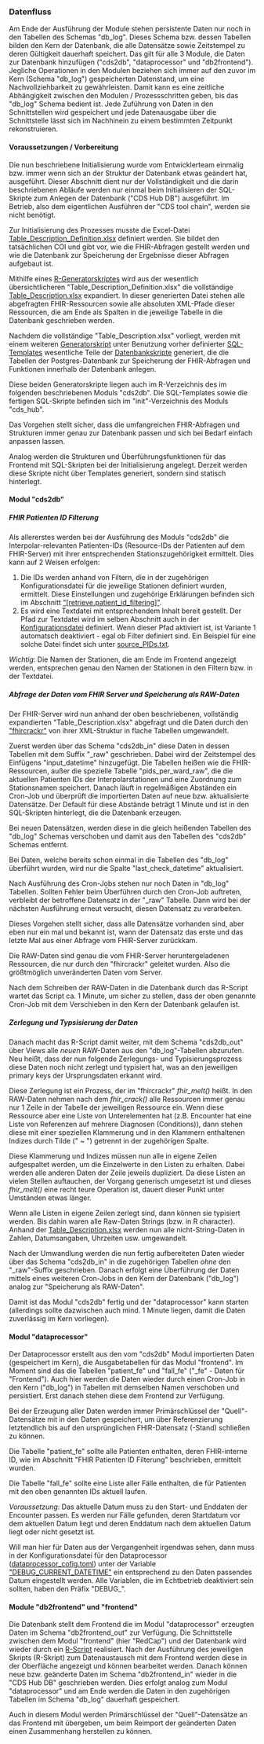 ### Datenfluss

Am Ende der Ausführung der Module stehen persistente Daten nur noch in den Tabellen des Schemas "db_log". Dieses Schema bzw. dessen Tabellen bilden den Kern der Datenbank, die alle Datensätze sowie Zeitstempel zu deren Gültigkeit dauerhaft speichert. Das gilt für alle 3 Module, die Daten zur Datenbank hinzufügen ("cds2db", "dataprocessor" und "db2frontend"). Jegliche Operationen in den Modulen beziehen sich immer auf den zuvor im Kern (Schema "db_log") gespeicherten Datenstand, um eine Nachvollziehbarkeit zu gewährleisten. Damit kann es eine zeitliche Abhängigkeit zwischen den Modulen / Prozessschritten geben, bis das "db_log" Schema bedient ist.
Jede Zuführung von Daten in den Schnittstellen wird gespeichert und jede Datenausgabe über die Schnittstelle lässt sich im Nachhinein zu einem bestimmten Zeitpunkt rekonstruieren.

#### Voraussetzungen / Vorbereitung

Die nun beschriebene Initialisierung wurde vom Entwicklerteam einmalig bzw. immer wenn sich an der Struktur der Datenbank etwas geändert hat, ausgeführt. Dieser Abschnitt dient nur der Vollständigkeit und die darin beschriebenen Abläufe werden nur einmal beim Initialisieren der SQL-Skripte zum Anlegen der Datenbank ("CDS Hub DB") ausgeführt. Im Betrieb, also dem eigentlichen Ausführen der "CDS tool chain", werden sie nicht benötigt.

Zur Initialisierung des Prozesses musste die Excel-Datei [Table_Description_Definition.xlsx](R-cds2db/cds2db/inst/extdata/Table_Description_Definition.xlsx) definiert werden. Sie bildet den tatsächlichen COI und gibt vor, wie die FHIR-Abfragen gestellt werden und wie die Datenbank zur Speicherung der Ergebnisse dieser Abfragen aufgebaut ist.

Mithilfe eines [R-Generatorskriptes](R-cds2db/cds2db/R/Init_01_Expand_TableDescription.R) wird aus der wesentlich übersichtlicheren "Table_Description_Definition.xlsx" die vollständige [Table_Description.xlsx](R-cds2db/cds2db/inst/extdata/Table_Description.xlsx) expandiert. In dieser generierten Datei stehen alle abgefragten FHIR-Ressourcen sowie alle absoluten XML-Pfade dieser Ressourcen, die am Ende als Spalten in die jeweilige Tabelle in die Datenbank geschrieben werden.

Nachdem die vollständige "Table_Description.xlsx" vorliegt, werden mit einem weiteren [Generatorskript](R-cds2db/cds2db/R/Init_02_Create_TableStatements.R) unter Benutzung vorher definierter [SQL-Templates](Postgres-cds_hub/init/template) wesentliche Teile der [Datenbankskripte](Postgres-cds_hub/init) generiert, die die Tabellen der Postgres-Datenbank zur Speicherung der FHIR-Abfragen und Funktionen innerhalb der Datenbank anlegen.

Diese beiden Generatorskripte liegen auch im R-Verzeichnis des im folgenden beschriebenen Moduls "cds2db". Die SQL-Templates sowie die fertigen SQL-Skripte befinden sich im "init"-Verzeichnis des Moduls "cds_hub".

Das Vorgehen stellt sicher, dass die umfangreichen FHIR-Abfragen und Strukturen immer genau zur Datenbank passen und sich bei Bedarf einfach anpassen lassen.

Analog werden die Strukturen und Überführungsfunktionen für das Frontend mit SQL-Skripten bei der Initialisierung angelegt. Derzeit werden diese Skripte nicht über Templates generiert, sondern sind statisch hinterlegt.

#### Modul "cds2db"

##### FHIR Patienten ID Filterung
Als allererstes werden bei der Ausführung des Moduls "cds2db" die Interpolar-relevanten Patienten-IDs (Resource-IDs der Patienten auf dem FHIR-Server) mit ihrer entsprechenden Stationszugehörigkeit ermittelt. Dies kann auf 2 Weisen erfolgen:
1. Die IDs werden anhand von Filtern, die in der zugehörigen Konfigurationsdatei für die jeweilige Stationen definiert wurden, ermittelt. Diese Einstellungen und zugehörige Erklärungen befinden sich im Abschnitt ["[retrieve.patient_id_filtering]"](R-cds2db/cds2db_config.toml#L101).
2. Es wird eine Textdatei mit entsprechendem Inhalt bereit gestellt. Der Pfad zur Textdatei wird im selben Abschnitt auch in der [Konfigurationsdatei](R-cds2db/cds2db_config.toml#L106) definiert. Wenn dieser Pfad aktiviert ist, ist Variante 1 automatsch deaktiviert - egal ob Filter definiert sind. Ein Beispiel für eine solche Datei findet sich unter [source_PIDs.txt](R-cds2db/source_PIDs.txt).

*Wichtig*: Die Namen der Stationen, die am Ende im Frontend angezeigt werden, entsprechen genau den Namen der Stationen in den Filtern bzw. in der Textdatei.

##### Abfrage der Daten vom FHIR Server und Speicherung als RAW-Daten

Der FHIR-Server wird nun anhand der oben beschriebenen, vollständig expandierten "Table_Description.xlsx" abgefragt und die Daten durch den ["fhircrackr"](https://cran.r-project.org/web/packages/fhircrackr/index.html) von ihrer XML-Struktur in flache Tabellen umgewandelt.

Zuerst werden über das Schema "cds2db_in" diese Daten in dessen Tabellen mit dem Suffix "_raw" geschrieben. Dabei wird der Zeitstempel des Einfügens "input_datetime" hinzugefügt. Die Tabellen heißen wie die FHIR-Ressourcen, außer die spezielle Tabelle "pids_per_ward_raw", die die aktuellen Patienten IDs der Interpolarstationen und eine Zuordnung zum Stationsnamen speichert. Danach läuft in regelmäßigen Abständen ein Cron-Job und überprüft die importierten Daten auf neue bzw. aktualisierte Datensätze. Der Default für diese Abstände beträgt 1 Minute und ist in den SQL-Skripten hinterlegt, die die Datenbank erzeugen.

Bei neuen Datensätzen, werden diese in die gleich heißenden Tabellen des "db_log" Schemas verschoben und damit aus den Tabellen des "cds2db" Schemas entfernt. 

Bei Daten, welche bereits schon einmal in die Tabellen des "db_log" überführt wurden, wird nur die Spalte "last_check_datetime" aktualisiert.
 
Nach Ausführung des Cron-Jobs stehen nur noch Daten in "db_log" Tabellen. Sollten Fehler beim Überführen durch den Cron-Job auftreten, verbleibt der betroffene Datensatz in der "_raw" Tabelle. Dann wird bei der nächsten Ausführung erneut versucht, diesen Datensatz zu verarbeiten. 

Dieses Vorgehen stellt sicher, dass alle Datensätze vorhanden sind, aber eben nur ein mal und bekannt ist, wann der Datensatz das erste und das letzte Mal aus einer Abfrage vom FHIR-Server zurückkam.

Die RAW-Daten sind genau die vom FHIR-Server heruntergeladenen Ressourcen, die nur durch den "fhircrackr" geleitet wurden. Also die größtmöglich unveränderten Daten vom Server.

Nach dem Schreiben der RAW-Daten in die Datenbank durch das R-Script wartet das Script ca. 1 Minute, um sicher zu stellen, dass der oben genannte Cron-Job mit dem Verschieben in den Kern der Datenbank gelaufen ist.

##### Zerlegung und Typsisierung der Daten

Danach macht das R-Script damit weiter, mit dem Schema "cds2db_out" über Views alle *neuen* RAW-Daten aus den "db_log"-Tabellen abzurufen. Neu heißt, dass der nun folgende Zerlegungs- und Typisierungsprozess diese Daten noch nicht zerlegt und typisiert hat, was an den jeweiligen primary keys der Ursprungsdaten erkannt wird.

Diese Zerlegung ist ein Prozess, der im "fhircrackr" *fhir_melt()* heißt. In den RAW-Daten nehmen nach dem *fhir_crack()* alle Ressourcen immer genau nur 1 Zeile in der Tabelle der jeweiligen Ressource ein. Wenn diese Ressource aber eine Liste von Unterelementen hat (z.B. Encounter hat eine Liste von Referenzen auf mehrere Diagnosen (Conditions)), dann stehen diese mit einer speziellen Klammerung und in den Klammern enthaltenen Indizes durch Tilde (" ~ ") getrennt in der zugehörigen Spalte.

Diese Klammerung und Indizes müssen nun alle in eigene Zeilen aufgespaltet werden, um die Einzelwerte in den Listen zu erhalten. Dabei werden alle anderen Daten der Zeile jeweils dupliziert. Da diese Listen an vielen Stellen auftauchen, der Vorgang generisch umgesetzt ist und dieses *fhir_melt()* eine recht teure Operation ist, dauert dieser Punkt unter Umständen etwas länger.

Wenn alle Listen in eigene Zeilen zerlegt sind, dann können sie typisiert werden. Bis dahin waren alle Raw-Daten Strings (bzw. in R character). Anhand der [Table_Description.xlsx](R-cds2db/cds2db/inst/extdata) werden nun alle nicht-String-Daten in Zahlen, Datumsangaben, Uhrzeiten usw. umgewandelt.

Nach der Umwandlung werden die nun fertig aufbereiteten Daten wieder über das Schema "cds2db_in" in die zugehörigen Tabellen *ohne* den "_raw"-Suffix geschrieben. Danach erfolgt eine Überführung der Daten mittels eines weiteren Cron-Jobs in den Kern der Datenbank ("db_log") analog zur "Speicherung als RAW-Daten".

Damit ist das Modul "cds2db" fertig und der "dataprocessor" kann starten (allerdings sollte dazwischen auch mind. 1 Minute liegen, damit die Daten zuverlässig im Kern vorliegen).

#### Modul "dataprocessor"

Der Dataprocessor erstellt aus den vom "cds2db" Modul importierten Daten (gespeichert im Kern), die Ausgabetabellen für das Modul "frontend". Im Moment sind das die Tabellen "patient_fe" und "fall_fe" ("_fe" - Daten für "Frontend"). Auch hier werden die Daten wieder durch einen Cron-Job in den Kern ("db_log") in Tabellen mit demselben Namen verschoben und persistiert. Erst danach stehen diese dem Frontend zur Verfügung.

Bei der Erzeugung aller Daten werden immer Primärschlüssel der "Quell"-Datensätze mit in den Daten gespeichert, um über Referenzierung letztendlich bis auf den ursprünglichen FHIR-Datensatz (-Stand) schließen zu können.

Die Tabelle "patient_fe" sollte alle Patienten enthalten, deren FHIR-interne ID, wie im Abschnitt "FHIR Patienten ID Filterung" beschrieben, ermittelt wurden.

Die Tabelle "fall_fe" sollte eine Liste aller Fälle enthalten, die für Patienten mit den oben genannten IDs aktuell laufen.

*Voraussetzung*: Das aktuelle Datum muss zu den Start- und Enddaten der Encounter passen. Es werden nur Fälle gefunden, deren Startdatum vor dem aktuellen Datum liegt und deren Enddatum nach dem aktuellen Datum liegt oder nicht gesetzt ist. 

Will man hier für Daten aus der Vergangenheit irgendwas sehen, dann muss in der Konfigurationsdatei für den Dataprocessor ([dataprocessor_cofig.toml](R-dataprocessor)) unter der Variable  ["DEBUG_CURRENT_DATETIME"](R-dataprocessor/dataprocessor_config.toml#L40) ein entsprechend zu den Daten passendes Datum eingestellt werden. Alle Variablen, die im Echtbetrieb deaktiviert sein sollten, haben den Präfix "DEBUG_".


#### Module "db2frontend" und "frontend"
Die Datenbank stellt dem Frontend die im Modul "dataprocessor" erzeugten Daten im Schema "db2frontend_out" zur Verfügung. Die Schnittstelle zwischen dem Modul "frontend" (hier "RedCap") und der Datenbank wird wieder durch ein [R-Script](R-db2frontend/db2frontend/R) realisiert.
Nach der Ausführung des jeweiligen Skripts (R-Skript) zum Datenaustausch mit dem Frontend werden diese in der Oberfläche angezeigt und können bearbeitet werden.
Danach können neue bzw. geänderte Daten im Schema "db2frontend_in" wieder in die "CDS Hub DB" geschrieben werden. Dies erfolgt analog zum Modul "dataprocessor" und am Ende werden die Daten in den zugehörigen Tabellen im Schema "db_log" dauerhaft gespeichert.

Auch in diesem Modul werden Primärschlüssel der "Quell"-Datensätze an das Frontend mit übergeben, um beim Reimport der geänderten Daten einen Zusammenhang herstellen zu können.
